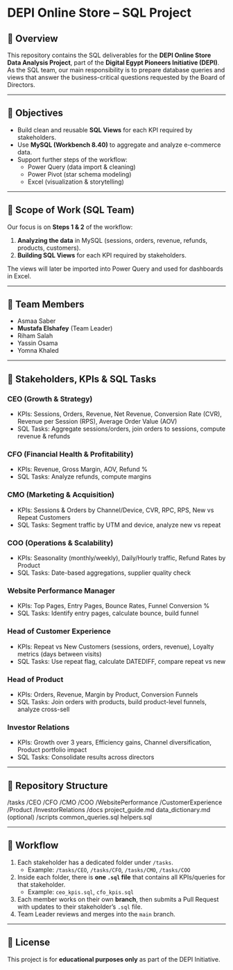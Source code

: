 # DEPI Online Store – SQL Project

## 📌 Overview
This repository contains the SQL deliverables for the **DEPI Online Store Data Analysis Project**, part of the **Digital Egypt Pioneers Initiative (DEPI)**.  
As the SQL team, our main responsibility is to prepare database queries and views that answer the business-critical questions requested by the Board of Directors.

---

## 🎯 Objectives
- Build clean and reusable **SQL Views** for each KPI required by stakeholders.  
- Use **MySQL (Workbench 8.40)** to aggregate and analyze e-commerce data.  
- Support further steps of the workflow:  
  - Power Query (data import & cleaning)  
  - Power Pivot (star schema modeling)  
  - Excel (visualization & storytelling)  

---

## 📂 Scope of Work (SQL Team)
Our focus is on **Steps 1 & 2** of the workflow:
1. **Analyzing the data** in MySQL (sessions, orders, revenue, refunds, products, customers).  
2. **Building SQL Views** for each KPI required by stakeholders.  

The views will later be imported into Power Query and used for dashboards in Excel.

---

## 👥 Team Members
- Asmaa Saber
- **Mustafa Elshafey** (Team Leader)
- Riham Salah    
- Yassin Osama  
- Yomna Khaled  

---

## 🏢 Stakeholders, KPIs & SQL Tasks
### CEO (Growth & Strategy)
- KPIs: Sessions, Orders, Revenue, Net Revenue, Conversion Rate (CVR), Revenue per Session (RPS), Average Order Value (AOV)  
- SQL Tasks: Aggregate sessions/orders, join orders to sessions, compute revenue & refunds  

### CFO (Financial Health & Profitability)
- KPIs: Revenue, Gross Margin, AOV, Refund %  
- SQL Tasks: Analyze refunds, compute margins  

### CMO (Marketing & Acquisition)
- KPIs: Sessions & Orders by Channel/Device, CVR, RPC, RPS, New vs Repeat Customers  
- SQL Tasks: Segment traffic by UTM and device, analyze new vs repeat  

### COO (Operations & Scalability)
- KPIs: Seasonality (monthly/weekly), Daily/Hourly traffic, Refund Rates by Product  
- SQL Tasks: Date-based aggregations, supplier quality check  

### Website Performance Manager
- KPIs: Top Pages, Entry Pages, Bounce Rates, Funnel Conversion %  
- SQL Tasks: Identify entry pages, calculate bounce, build funnel  

### Head of Customer Experience
- KPIs: Repeat vs New Customers (sessions, orders, revenue), Loyalty metrics (days between visits)  
- SQL Tasks: Use repeat flag, calculate DATEDIFF, compare repeat vs new  

### Head of Product
- KPIs: Orders, Revenue, Margin by Product, Conversion Funnels  
- SQL Tasks: Join orders with products, build product-level funnels, analyze cross-sell  

### Investor Relations
- KPIs: Growth over 3 years, Efficiency gains, Channel diversification, Product portfolio impact  
- SQL Tasks: Consolidate results across directors  

---

## 📂 Repository Structure
/tasks
/CEO
/CFO
/CMO
/COO
/WebsitePerformance
/CustomerExperience
/Product
/InvestorRelations
/docs
project_guide.md
data_dictionary.md (optional)
/scripts
common_queries.sql
helpers.sql


---

## 🚀 Workflow  
1. Each stakeholder has a dedicated folder under `/tasks`.  
   - Example: `/tasks/CEO`, `/tasks/CFO`, `/tasks/CMO`, `/tasks/COO`  
2. Inside each folder, there is **one `.sql` file** that contains all KPIs/queries for that stakeholder.  
   - Example: `ceo_kpis.sql`, `cfo_kpis.sql`  
3. Each member works on their own **branch**, then submits a Pull Request with updates to their stakeholder’s `.sql` file.  
4. Team Leader reviews and merges into the `main` branch.  


---

## 📄 License
This project is for **educational purposes only** as part of the DEPI Initiative.
